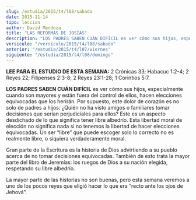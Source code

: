```yaml
---
slug: /estudia/2015/t4/l08/sabado
date: 2015-11-14
tipo: leccion
author: David Mendoza
title: "LAS REFORMAS DE JOSÍAS"
description: "LOS PADRES SABEN CUÁN DIFÍCIL es ver cómo sus hijos, especialmente cuando son  mayores y están fuera del control de ellos, hacen elecciones equivocadas que  los herirán."
versiculo: "/versiculo/2015/t4/l08/sabado"
anterior: "/estudia/2015/t4/l07/viernes"
siguiente: "/estudia/2015/t4/l08/domingo"
---
```


**LEE PARA EL ESTUDIO DE ESTA SEMANA:** 2 Crónicas 33; Habacuc 1:2-4; 2 Reyes 22; Filipenses 2:3-8; 2 Reyes 23:1-28; 1 Corintios 5:7.

**LOS PADRES SABEN CUÁN DIFÍCIL** es ver cómo sus hijos, especialmente cuando son mayores y están fuera del control de ellos, hacen elecciones equivocadas que los herirán. Por supuesto, este dolor de corazón es no solo de padres a hijos: ¿Quién no ha visto amigos o familiares tomar decisiones que serían perjudiciales para ellos? Este es un aspecto desdichado de lo que significa tener libre albedrío. Esta libertad moral de elección no significa nada si no tenemos la libertad de hacer elecciones equivocadas. Un ser “libre” que puede escoger solo lo correcto no es realmente libre, o siquiera verdaderamente moral.

Gran parte de la Escritura es la historia de Dios advirtiendo a su pueblo acerca de no tomar decisiones equivocadas. También de esto trata la mayor parte del libro de Jeremías: los ruegos de Dios a su nación elegida, respetando su libre albedrío.

La mayor parte de las historias no son buenas, pero esta semana veremos a uno de los pocos reyes que eligió hacer lo que era “recto ante los ojos de Jehová”.
